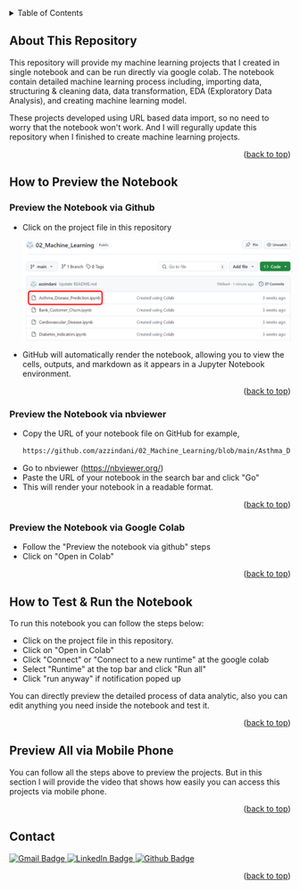 <a id="readme-top"></a>

<!-- TABLE OF CONTENTS -->
<details>
  <summary>Table of Contents</summary>
  <ol>
    <li>
      <a href="#about-this-repository">About This Repository</a>
    </li>
    <li>
      <a href="#import-dataset">Import Dataset</a>
      <ul>
        <li><a href="#import-by-url">Import by URL</a></li>
        <li><a href="#download-dataset">Download Dataset</a></li>
        <li><a href="#download-all-datasets">Download All Datasets</a></li>
      </ul>
    </li>
    <li><a href="#contact">Contact</a></li>
  </ol>
</details>

## About This Repository

This repository will provide my machine learning projects that I created in single notebook and can be run directly via google colab. The notebook contain detailed machine learning process including, importing data, structuring & cleaning data, data transformation, EDA (Exploratory Data Analysis), and creating machine learning model.

These projects developed using URL based data import, so no need to worry that the notebook won't work. And I will regurally update this repository when I finished to create machine learning projects.

<p align="right">(<a href="#readme-top">back to top</a>)</p>

## How to Preview the Notebook

### Preview the Notebook via Github

* Click on the project file in this repository
  <div align="center">
    <img src="/assets/001.png" alt="Logo" width="1000">
  </div>
  
* GitHub will automatically render the notebook, allowing you to view the cells, outputs, and markdown as it appears in a Jupyter Notebook environment.

<p align="right">(<a href="#readme-top">back to top</a>)</p>

### Preview the Notebook via nbviewer

* Copy the URL of your notebook file on GitHub for example,
  ```sh
  https://github.com/azzindani/02_Machine_Learning/blob/main/Asthma_Disease_Prediction.ipynb
  ```
* Go to nbviewer (https://nbviewer.org/)
* Paste the URL of your notebook in the search bar and click "Go"
* This will render your notebook in a readable format.

<p align="right">(<a href="#readme-top">back to top</a>)</p>

### Preview the Notebook via Google Colab

* Follow the "Preview the notebook via github" steps
* Click on "Open in Colab"
  
<p align="right">(<a href="#readme-top">back to top</a>)</p>

## How to Test & Run the Notebook

To run this notebook you can follow the steps below:
* Click on the project file in this repository.
* Click on "Open in Colab"
* Click "Connect" or "Connect to a new runtime" at the google colab
* Select "Runtime" at the top bar and click "Run all"
* Click "run anyway" if notification poped up

You can directly preview the detailed process of data analytic, also you can edit anything you need inside the notebook and test it.

<p align="right">(<a href="#readme-top">back to top</a>)</p>

## Preview All via Mobile Phone

You can follow all the steps above to preview the projects. But in this section I will provide the video that shows how easily you can access this projects via mobile phone.

<p align="right">(<a href="#readme-top">back to top</a>)</p>

## Contact

<div id="badges">
  <a href="mailto:your.422indani@gmail.com">
    <img src="https://img.shields.io/badge/Gmail-white?style=for-the-badge&logo=gmail&logoColor=black" alt="Gmail Badge"/>
  </a>
  <a href="https://www.linkedin.com/in/azzindan1/">
    <img src="https://img.shields.io/badge/LinkedIn-blue?style=for-the-badge&logo=linkedin&logoColor=white" alt="LinkedIn Badge"/>
  </a>
  <a href="https://azzindani.github.io/">
    <img src="https://img.shields.io/badge/Github_Profile-navy?style=for-the-badge&logo=github&logoColor=white" alt="Github Badge"/>
  </a>
</div>

<p align="right">(<a href="#readme-top">back to top</a>)</p>

